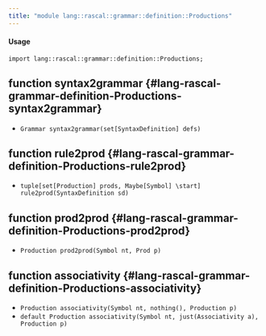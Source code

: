 ```yaml
---
title: "module lang::rascal::grammar::definition::Productions"
---
```


#### Usage

`import lang::rascal::grammar::definition::Productions;`

## function syntax2grammar {#lang-rascal-grammar-definition-Productions-syntax2grammar}

* ``Grammar syntax2grammar(set[SyntaxDefinition] defs)``

## function rule2prod {#lang-rascal-grammar-definition-Productions-rule2prod}

* ``tuple[set[Production] prods, Maybe[Symbol] \start] rule2prod(SyntaxDefinition sd)``

## function prod2prod {#lang-rascal-grammar-definition-Productions-prod2prod}

* ``Production prod2prod(Symbol nt, Prod p)``

## function associativity {#lang-rascal-grammar-definition-Productions-associativity}

* ``Production associativity(Symbol nt, nothing(), Production p)``
* ``default Production associativity(Symbol nt, just(Associativity a), Production p)``

